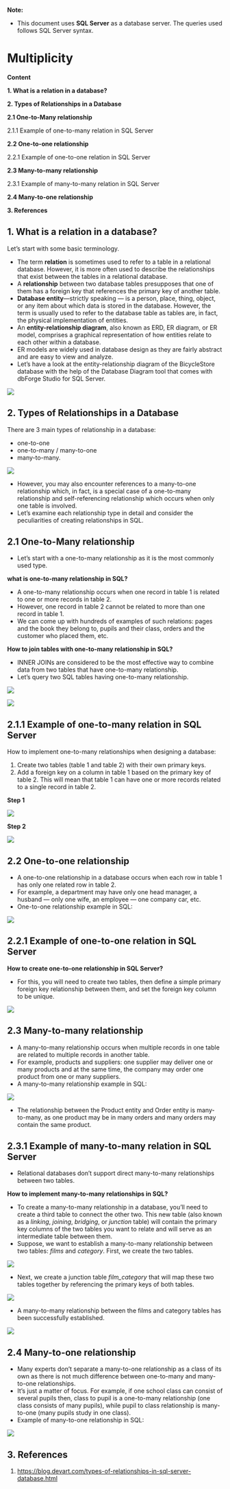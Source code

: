 **Note:**

-   This document uses **SQL Server** as a database server. The queries used follows SQL Server syntax.

# Multiplicity

**Content**

**1. What is a relation in a database?**

**2. Types of Relationships in a Database**

**2.1 One-to-Many relationship**

2.1.1 Example of one-to-many relation in SQL Server

**2.2 One-to-one relationship**

2.2.1 Example of one-to-one relation in SQL Server

**2.3 Many-to-many relationship**

2.3.1 Example of many-to-many relation in SQL Server

**2.4 Many-to-one relationship**

**3. References**

## 1. What is a relation in a database?

Let’s start with some basic terminology.

-   The term **relation** is sometimes used to refer to a table in a relational database. However, it is more often used to describe the relationships that exist between the tables in a relational database.
-   A **relationship** between two database tables presupposes that one of them has a foreign key that references the primary key of another table.
-   **Database entity**—strictly speaking — is a person, place, thing, object, or any item about which data is stored in the database. However, the term is usually used to refer to the database table as tables are, in fact, the physical implementation of entities.
-   An **entity-relationship diagram**, also known as ERD, ER diagram, or ER model, comprises a graphical representation of how entities relate to each other within a database.
-   ER models are widely used in database design as they are fairly abstract and are easy to view and analyze.
-   Let’s have a look at the entity-relationship diagram of the BicycleStore database with the help of the Database Diagram tool that comes with dbForge Studio for SQL Server.

![](media/98b9d7f787b66cec6c496bda5eb6f496.png)

## 2. Types of Relationships in a Database

There are 3 main types of relationship in a database:

-   one-to-one
-   one-to-many / many-to-one
-   many-to-many.

![](media/2d3725649fb7d673351d03654791c42b.png)

-   However, you may also encounter references to a many-to-one relationship which, in fact, is a special case of a one-to-many relationship and self-referencing relationship which occurs when only one table is involved.
-   Let’s examine each relationship type in detail and consider the peculiarities of creating relationships in SQL.

## 2.1 One-to-Many relationship

-   Let’s start with a one-to-many relationship as it is the most commonly used type.

**what is one-to-many relationship in SQL?**

-   A one-to-many relationship occurs when one record in table 1 is related to one or more records in table 2.
-   However, one record in table 2 cannot be related to more than one record in table 1.
-   We can come up with hundreds of examples of such relations: pages and the book they belong to, pupils and their class, orders and the customer who placed them, etc.

**How to join tables with one-to-many relationship in SQL?**

-   INNER JOINs are considered to be the most effective way to combine data from two tables that have one-to-many relationship.
-   Let’s query two SQL tables having one-to-many relationship.

![](media/c55e3c9db6c184a34fdde057a3c3678c.png)

![](media/076c8efc9493893c70c3084064cce113.png)

## 2.1.1 Example of one-to-many relation in SQL Server

How to implement one-to-many relationships when designing a database:

1.  Create two tables (table 1 and table 2) with their own primary keys.
2.  Add a foreign key on a column in table 1 based on the primary key of table 2. This will mean that table 1 can have one or more records related to a single record in table 2.

**Step 1**

![](media/b9fd65c4447b78df0e916d1737e2c543.png)

**Step 2**

![](media/2592f8acc562fd272a60e3cb877e1fba.png)

## 2.2 One-to-one relationship

-   A one-to-one relationship in a database occurs when each row in table 1 has only one related row in table 2.
-   For example, a department may have only one head manager, a husband — only one wife, an employee — one company car, etc.
-   One-to-one relationship example in SQL:

![](media/61de3f895207f217fa8aba370acfc0fa.png)

## 2.2.1 Example of one-to-one relation in SQL Server

**How to create one-to-one relationship in SQL Server?**

-   For this, you will need to create two tables, then define a simple primary foreign key relationship between them, and set the foreign key column to be unique.

![](media/c91466d178ba7c389e5fbfc8c82e9515.png)

## 2.3 Many-to-many relationship

-   A many-to-many relationship occurs when multiple records in one table are related to multiple records in another table.
-   For example, products and suppliers: one supplier may deliver one or many products and at the same time, the company may order one product from one or many suppliers.
-   A many-to-many relationship example in SQL:

![](media/95cc7838a3a700c012e111a8e855efa5.png)

-   The relationship between the Product entity and Order entity is many-to-many, as one product may be in many orders and many orders may contain the same product.

## 2.3.1 Example of many-to-many relation in SQL Server

-   Relational databases don’t support direct many-to-many relationships between two tables.

**How to implement many-to-many relationships in SQL?**

-   To create a many-to-many relationship in a database, you’ll need to create a third table to connect the other two. This new table (also known as a *linking*, *joining*, *bridging*, or *junction* table) will contain the primary key columns of the two tables you want to relate and will serve as an intermediate table between them.
-   Suppose, we want to establish a many-to-many relationship between two tables: *films* and *category*. First, we create the two tables.

![](media/9d2c2ff77518ac94aa3877154de18744.png)

-   Next, we create a junction table *film_category* that will map these two tables together by referencing the primary keys of both tables.

![](media/f187e1f3b1489ff9d8a263bdb3cdbaa2.png)

-   A many-to-many relationship between the films and category tables has been successfully established.

![](media/4e8891d8e6727c379d695d9c02752f76.png)

## 2.4 Many-to-one relationship

-   Many experts don’t separate a many-to-one relationship as a class of its own as there is not much difference between one-to-many and many-to-one relationships.
-   It’s just a matter of focus. For example, if one school class can consist of several pupils then, class to pupil is a one-to-many relationship (one class consists of many pupils), while pupil to class relationship is many-to-one (many pupils study in one class).
-   Example of many-to-one relationship in SQL:

![](media/aa3c1b6b8bb062ab277b0e495e7a837b.png)

## 3. References

1.  https://blog.devart.com/types-of-relationships-in-sql-server-database.html
